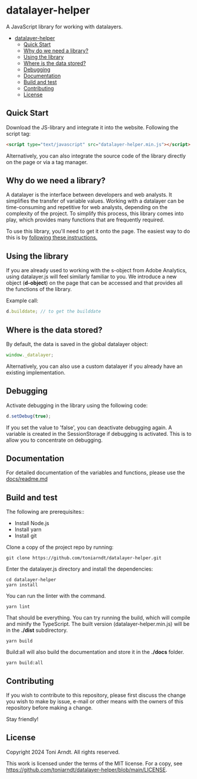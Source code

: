 # datalayer-helper

A JavaScript library for working with datalayers.

- [datalayer-helper](#datalayer-helper)
  - [Quick Start](#quick-start)
  - [Why do we need a library?](#why-do-we-need-a-library)
  - [Using the library](#using-the-library)
  - [Where is the data stored?](#where-is-the-data-stored)
  - [Debugging](#debugging)
  - [Documentation](#documentation)
  - [Build and test](#build-and-test)
  - [Contributing](#contributing)
  - [License](#license)

## Quick Start

Download the JS-library and integrate it into the website. Following the script tag:

```html
<script type="text/javascript" src="datalayer-helper.min.js"></script>
```

Alternatively, you can also integrate the source code of the library directly on the page or via a tag manager.

## Why do we need a library?

A datalayer is the interface between developers and web analysts. It simplifies the transfer of variable values. Working with a datalayer can be time-consuming and repetitive for web analysts, depending on the complexity of the project. To simplify this process, this library comes into play, which provides many functions that are frequently required.

To use this library, you'll need to get it onto the page. The easiest way to do this
is by [following these instructions.](#quick-start)

## Using the library

If you are already used to working with the s-object from Adobe Analytics, using datalayer.js will feel similarly familiar to you.
We introduce a new object (**d-object**) on the page that can be accessed and that provides all the functions of the library.

Example call:

```js
d.builddate; // to get the builddate
```

## Where is the data stored?

By default, the data is saved in the global datalayer object:

```js
window._datalayer;
```

Alternatively, you can also use a custom datalayer if you already have an existing implementation.

## Debugging

Activate debugging in the library using the following code:

```js
d.setDebug(true);
```

If you set the value to 'false', you can deactivate debugging again.
A variable is created in the SessionStorage if debugging is activated. This is to allow you to concentrate on debugging.

## Documentation

For detailed documentation of the variables and functions, please use the [docs/readme.md](https://github.com/toniarndt/datalayer-helper/blob/main/docs/README.md)

## Build and test

The following are prerequisites::

- Install Node.js
- Install yarn
- Install git

Clone a copy of the project repo by running:

```
git clone https://github.com/toniarndt/datalayer-helper.git
```

Enter the datalayer.js directory and install the dependencies:

```
cd datalayer-helper
yarn install
```

You can run the linter with the command.

```
yarn lint
```

That should be everything. You can try running the build, which will compile and minify the TypeScript.
The built version (datalayer-helper.min.js) will be in the **./dist** subdirectory.

```
yarn build
```

Build:all will also build the documentation and store it in the **./docs** folder.

```
yarn build:all
```

## Contributing

If you wish to contribute to this repository, please first discuss the change you wish to make by issue, e-mail or other means with the owners of this repository before making a change.

Stay friendly!

## License

Copyright 2024 Toni Arndt. All rights reserved.

This work is licensed under the terms of the MIT license. For a copy, see
<https://github.com/toniarndt/datalayer-helper/blob/main/LICENSE>.
